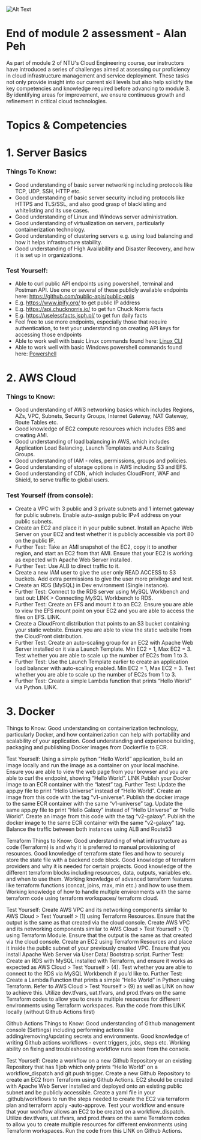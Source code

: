![Alt Text](https://github.com/lann87/cloud_infra_eng_ntu_coursework_alanp/blob/main/.misc/ntu_logo.png)  
# End of module 2 assessment - Alan Peh  
As part of module 2 of NTU's Cloud Engineering course, our instructors have introduced a series of challenges aimed at assessing our proficiency in cloud infrastructure management and service deployment. These tasks not only provide insight into our current skill levels but also help solidify the key competencies and knowledge required before advancing to module 3. By identifying areas for improvement, we ensure continuous growth and refinement in critical cloud technologies.  

# Topics & Competencies  

# 1. Server Basics  
### Things To Know:  
- Good understanding of basic server networking including protocols like TCP, UDP, SSH, HTTP etc.  
- Good understanding of basic server security including protocols like HTTPS and TLS/SSL, and also good grasp of blacklisting and whitelisting and its use cases.  
- Good understanding of Linux and Windows server administration.  
- Good understanding of virtualization on servers, particularly containerization technology.  
- Good understanding of clustering servers e.g. using load balancing and how it helps infrastructure stability.  
- Good understanding of High Availability and Disaster Recovery, and how it is set up in organizations.  

### Test Yourself:  
- Able to curl public API endpoints using powershell, terminal and Postman API. Use one or several of these publicly available endpoints here: https://github.com/public-apis/public-apis 
- E.g. https://www.ipify.org/ to get public IP address  
- E.g. https://api.chucknorris.io/ to get fun Chuck Norris facts  
- E.g. https://uselessfacts.jsph.pl/ to get fun daily facts  
- Feel free to use more endpoints, especially those that require authentication, to test your understanding on creating API keys for accessing those endpoints  
- Able to work well with basic Linux commands found here: [Linux CLI](https://docs.google.com/document/d/1JP2iKkmgAMrj6DmNYvu4EKrL42e-NR7AeKxkhGN0pGk/edit?usp=sharing)  
- Able to work well with basic Windows powershell commands found here: [Powershell](https://docs.google.com/document/d/1zYae1-hU_v3pDDPNgCNdXJWIMeI6i6yPvZ0mTtKAoeA/edit?usp=sharing)  

# 2. AWS Cloud  
### Things to Know:  
- Good understanding of AWS networking basics which includes Regions, AZs, VPC, Subnets, Security Groups, Internet Gateway, NAT Gateway, Route Tables etc.  
- Good knowledge of EC2 compute resources which includes EBS and creating AMI.  
- Good understanding of load balancing in AWS, which includes Application Load Balancing, Launch Templates and Auto Scaling Groups.  
- Good understanding of IAM - roles, permissions, groups and policies.  
- Good understanding of storage options in AWS including S3 and EFS.  
- Good understanding of CDN, which includes CloudFront, WAF and Shield, to serve traffic to global users.  

### Test Yourself (from console):  
- Create a VPC with 3 public and 3 private subnets and 1 internet gateway for public subnets. Enable auto-assign public IPv4 address on your public subnets. 
- Create an EC2 and place it in your public subnet. Install an Apache Web Server on your EC2 and test whether it is publicly accessible via port 80 on the public IP.  
- Further Test: Take an AMI snapshot of the EC2, copy it to another region, and start an EC2 from that AMI. Ensure that your EC2 is working as expected with Apache Web Server installed.  
- Further Test: Use ALB to direct traffic to it.  
- Create a new IAM user to give the user only READ ACCESS to S3 buckets. Add extra permissions to give the user more privilege and test.  
- Create an RDS (MySQL) in Dev environment (Single instance).  
- Further Test: Connect to the RDS server using MySQL Workbench and test out: LINK > Connecting MySQL Workbench to RDS.  
- Further Test: Create an EFS and mount it to an EC2. Ensure you are able to view the EFS mount point on your EC2 and you are able to access the files on EFS. LINK.  
- Create a CloudFront distribution that points to an S3 bucket containing your static website. Ensure you are able to view the static website from the CloudFront distribution.   
- Further Test: Create an auto-scaling group for an EC2 with Apache Web Server installed on it via a Launch Template. Min EC2 = 1, Max EC2 = 3. Test whether you are able to scale up the number of EC2s from 1 to 3.  
- Further Test: Use the Launch Template earlier to create an application load balancer with auto-scaling enabled. Min EC2 = 1, Max EC2 = 3. Test whether you are able to scale up the number of EC2s from 1 to 3.  
- Further Test: Create a simple Lambda function that prints “Hello World” via Python. LINK.  

# 3. Docker  
Things to Know:
Good understanding on containerization technology, particularly Docker, and how containerization can help with portability and scalability of your application.
Good understanding and experience building, packaging and publishing Docker images from Dockerfile to ECR.

Test Yourself: 
Using a simple python “Hello World” application, build an image locally and run the image as a container on your local machine. Ensure you are able to view the web page from your browser and you are able to curl the endpoint, showing “Hello World”. LINK
Publish your Docker image to an ECR container with the “latest” tag.
Further Test:
Update the app.py file to print “Hello Universe” instead of “Hello World”. Create an image from this code with the tag “v1-universe”. Publish the docker image to the same ECR container with the same “v1-universe” tag.
Update the same app.py file to print “Hello Galaxy” instead of “Hello Universe” or “Hello World”. Create an image from this code with the tag “v2-galaxy”. Publish the docker image to the same ECR container with the same “v2-galaxy” tag.
Balance the traffic between both instances using ALB and Route53


Terraform
Things to Know:
Good understanding of what infrastructure as code (Terraform) is and why it is preferred to manual provisioning of resources.
Good knowledge of terraform state files and how to securely store the state file with a backend code block.
Good knowledge of terraform providers and why it is needed for certain projects.
Good knowledge of the different terraform blocks including resources, data, outputs, variables etc. and when to use them.
Working knowledge of advanced terraform features like terraform functions (concat, joins, max, min etc.) and how to use them.
Working knowledge of how to handle multiple environments with the same terraform code using terraform workspaces/ terraform cloud.

Test Yourself:
Create AWS VPC and its networking components similar to AWS Cloud > Test Yourself > (1) using Terraform Resources. Ensure that the output is the same as that created via the cloud console.
Create AWS VPC and its networking components similar to AWS Cloud > Test Yourself > (1) using Terraform Module. Ensure that the output is the same as that created via the cloud console.
Create an EC2 using Terraform Resources and place it inside the public subnet of your previously created VPC. Ensure that you install Apache Web Server via User Data/ Bootstrap script. 
Further Test: Create an RDS with MySQL installed with Terraform, and ensure it works as expected as AWS Cloud > Test Yourself > (4). Test whether you are able to connect to the RDS via MySQL Workbench if you’d like to.
Further Test: Create a Lambda Function that prints a simple “Hello World” in Python using Terraform. Refer to AWS Cloud > Test Yourself > (9) as well as LINK on how to achieve this.
Utilize dev.tfvars, uat.tfvars, and prod.tfvars on the same Terraform codes to allow you to create multiple resources for different environments using Terraform workspaces. Run the code from this LINK locally (without Github Actions first)


Github Actions
Things to Know:
Good understanding of Github management console (Settings) including performing actions like adding/removing/updating secrets and environments.
Good knowledge of writing Github actions workflows - event triggers, jobs, steps etc.
Working ability on fixing and troubleshooting workflow runs seen from the console.

Test Yourself:
Create a workflow on a new Github Repository or an existing Repository that has 1 job which only prints “Hello World” on a workflow_dispatch and git push trigger.
Create a new Github Repository to create an EC2 from Terraform using Github Actions. EC2 should be created with Apache Web Server installed and deployed onto an existing public subnet and be publicly accessible. Create a yaml file in your .github/workflows to run the steps needed to create the EC2 via terraform plan and terraform apply -auto-approve. Test your workflow and ensure that your workflow allows an EC2 to be created on a workflow_dispatch.
Utilize dev.tfvars, uat.tfvars, and prod.tfvars on the same Terraform codes to allow you to create multiple resources for different environments using Terraform workspaces. Run the code from this LINK on Github Actions.
